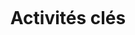 <center>
<div style="width:100%; height:100%;display:inline-block;margin-top:25%;">
    <h1>Activités clés</h1>
</div>
</center>

---

## De quelles activités clés nos propositions de valeur exigent-elles ?

* Veille perpétuelle sur les pédagogies alternatives
* Tenir un lieu de discution agréable pour les intéractions
* Activités pédagogiques, jeux pour les enfants

---

## Qu'en est-il des canaux de distributions?

Relation personnelles directe très présente

---

## De nos relations clients ?

Primordiale, c'est l'activité clé n°1.

**C'est l'expérience qui garantiera l'abonnement à la fin de la journée**

---

## De nos flux de revenus ?

* Le paiement doit être simple pour accéder au café
* La plateforme pour identifier le client et payer doit être rapide

---

<center>
<div style="width:100%; height:100%;display:inline-block;margin-top:25%;">
    <h1>Partenaires clés</h1>
</div>
</center>

---

## Qui sont nos fournisseurs clés ?

Le fournisseur de matériel des pédagogies alternatives est notre seul partenaire clé

---

## Quelles ressources clés nous procurons-nous auprès de nos partenaires ?

Il est fournisseur du:
* Matériel des pédagogies alternatives (grapat, montessori, ...)
* Mobilier pour enfant (autonomie)

---

<center>
<div style="width:100%; height:100%;display:inline-block;margin-top:25%;">
    <h1>Structure de coût</h1>
</div>
</center>

---

## Quels sont les coûts les plus importants inhérents à notre modèle économique ?


* La ressource humaine
* Le loyer

---

## Quelles ressources clés sont les plus coûteuses ?

**Dans l'idéal : Aucune**

* Système de partenariat avec le fournisseur
* Matériel gratuit car publicité

---

## Quelles activités clés sont les plus coûteuses ?

La relation personnelle, aide et conseil aux clients.
